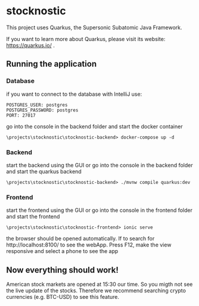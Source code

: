 # stocknostic

This project uses Quarkus, the Supersonic Subatomic Java Framework.

If you want to learn more about Quarkus, please visit its website: https://quarkus.io/ .

## Running the application

### Database

if you want to connect to the database with IntelliJ use:
```shell script
POSTGRES_USER: postgres
POSTGRES_PASSWORD: postgres
PORT: 27017
```

go into the console in the backend folder and start the docker container

```shell script
\projects\stocknostic\stocknostic-backend> docker-compose up -d
```

### Backend

start the backend using the GUI or go into the console in the backend folder and start the quarkus backend
```shell script
\projects\stocknostic\stocknostic-backend> ./mvnw compile quarkus:dev
```

### Frontend

start the frontend using the GUI or go into the console in the frontend folder and start the frontend
```shell script
\projects\stocknostic\stocknostic-frontend> ionic serve
```

the browser should be opened automatically. If to search for http://localhost:8100/ to see the webApp.
Press F12, make the view responsive and select a phone to see the app

Now everything should work!
--
American stock markets are opened at 15:30 our time. So you migth not see the live update of the stocks.
Therefore we recommend searching crypto currencies (e.g. BTC-USD) to see this feature.